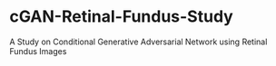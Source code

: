 # cGAN-Retinal-Fundus-Study
A Study on Conditional Generative Adversarial Network using Retinal Fundus Images
